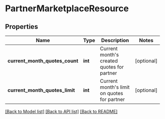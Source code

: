 # PartnerMarketplaceResource

## Properties
Name | Type | Description | Notes
------------ | ------------- | ------------- | -------------
**current_month_quotes_count** | **int** | Current month&#39;s created quotes for partner | [optional] 
**current_month_quotes_limit** | **int** | Current month&#39;s limit on quotes for partner | [optional] 

[[Back to Model list]](../README.md#documentation-for-models) [[Back to API list]](../README.md#documentation-for-api-endpoints) [[Back to README]](../README.md)


